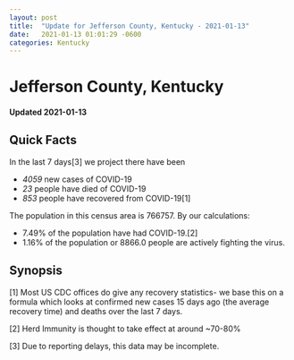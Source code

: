 ```yaml
---
layout: post
title:  "Update for Jefferson County, Kentucky - 2021-01-13"
date:   2021-01-13 01:01:29 -0600
categories: Kentucky
---
```


# Jefferson County, Kentucky
#### Updated 2021-01-13

## Quick Facts

In the last 7 days[3] we project there have been
- *4059* new cases of COVID-19
- *23* people have died of COVID-19
- *853* people have recovered from COVID-19[1]

The population in this census area is 766757. By our calculations:
- 7.49% of the population have had COVID-19.[2]
- 1.16% of the population or 8866.0 people are actively fighting the virus.

## Synopsis




[1] Most US CDC offices do give any recovery statistics- we base this on a formula which looks at confirmed new cases
15 days ago (the average recovery time) and deaths over the last 7 days.

[2] Herd Immunity is thought to take effect at around ~70-80%

[3] Due to reporting delays, this data may be incomplete.
 
    